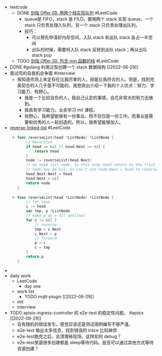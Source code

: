 - leetcode
	- DONE [剑指 Offer 09. 用两个栈实现队列](https://leetcode-cn.com/leetbook/read/illustration-of-algorithm/5d3i87/) #LeetCode
		- queue是 FIFO，stack 是 FILO。要用两个 stack 实现 queue，一个 stack 只负责处理入队列，另一个 stack 只负责处理出队列。
		- 技巧：
			- 可以预先申请好内存空间，入队 stack 和出队 stack 各占一半空间
			- 出队的时候，需要将入队 stack 反转到出队 stack；再从出队 stack pop
	- TODO [剑指 Offer 30. 包含 min 函数的栈](https://leetcode-cn.com/leetbook/read/illustration-of-algorithm/50bp33/) #LeetCode
- DONE #golang 利用泛型创建一个 stack 数据结构 [[2022-06-29]]
- 面试完的自我机会争取 #interview
	- 我知道市场上肯定存在比我厉害的人，技能比我符合的人。但是，找到完美契合的人几乎是不可能的。我想突出介绍一下我的个人优点：努力、学习能力、有野心。
		- 我是一个比较自负的人，我自己认定的事情，会花非常大的努力去做到。
		- 我具有学习能力。业余学习 mit 课程。
		- 有野心，我希望能够有一份事业。而不仅仅是一份工作。而事业是需要和优秀的人一起创造的。所以，我希望能够加入。
- [reverse-linked-list](https://leetcode.cn/problems/reverse-linked-list/submissions/) #LeetCode
	- ```go
	  func reverseList(head *ListNode) *ListNode {
	      // Recursive
	      if head == nil || head.Next == nil {
	          return head
	      }
	      node := reverseList(head.Next)
	      // we need tail node. So this node need return to the frist level of recursion.
	      // node may be nil. So can't use node.Next = head to reverse
	      head.Next.Next = head
	      head.Next = nil
	      return node
	  }
	  ```
	- ```go
	  func reverseList(head *ListNode) *ListNode {
	      // for loop
	      c := head
	      var tmp, p *ListNode
	      // make p as a nil sentinel
	      for c != nil {
	          // reverse
	          tmp = c.Next
	          c.Next = p
	          // forward
	          p = c
	          c = tmp
	      }
	      return p
	  }
	  ```
-
- daily work
	- LeetCode
		- day one
	- work list
		- TODO mqtt-plugin [[2022-06-29]]
	- mit
	- interview
- TODO apisix-ingress-controller 的 e2e-test 的稳定性问题。 #apisix [[2022-06-29]]
	- 会有随机的错误发生。感觉应该还是测试用例编写不够严谨。
	- e2e-test 输出太多信息，找到错误的 trace 比较麻烦
	- e2e-test跑完之后，会清理掉现场，这样如何 debug？
	- e2e-test里面很多创建都是 sleep等待代码。是否可以通过其他方式等待资源创建？